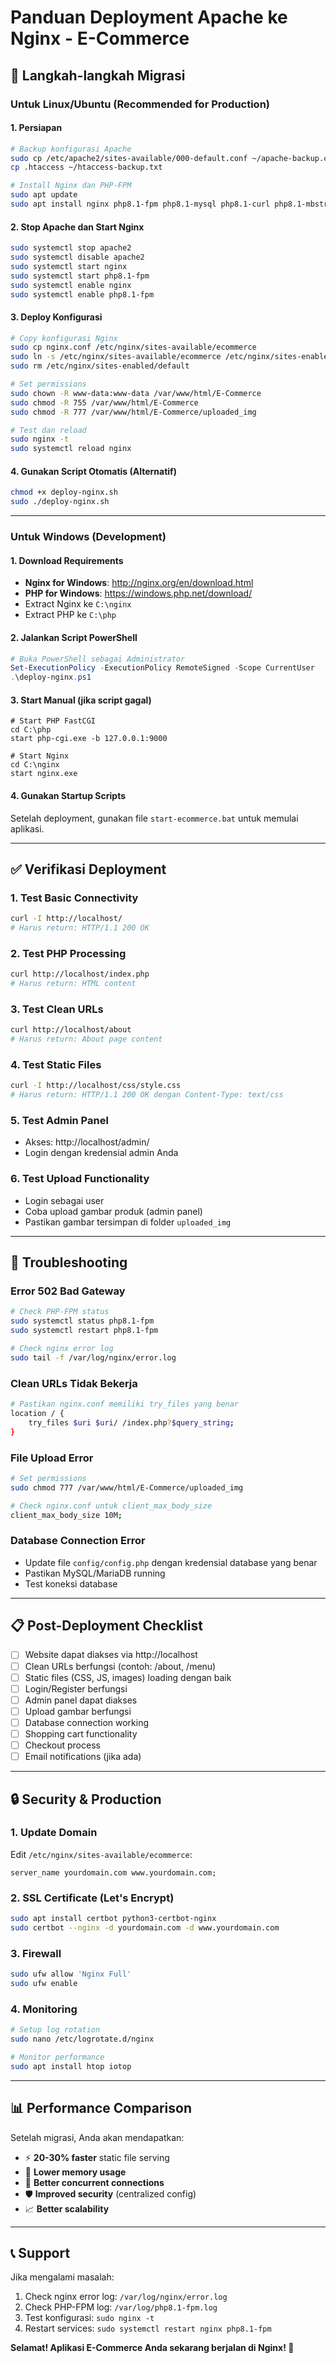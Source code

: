# Panduan Deployment Apache ke Nginx - E-Commerce

## 🚀 Langkah-langkah Migrasi

### Untuk Linux/Ubuntu (Recommended for Production)

#### 1. Persiapan

```bash
# Backup konfigurasi Apache
sudo cp /etc/apache2/sites-available/000-default.conf ~/apache-backup.conf
cp .htaccess ~/htaccess-backup.txt

# Install Nginx dan PHP-FPM
sudo apt update
sudo apt install nginx php8.1-fpm php8.1-mysql php8.1-curl php8.1-mbstring php8.1-xml php8.1-gd
```

#### 2. Stop Apache dan Start Nginx

```bash
sudo systemctl stop apache2
sudo systemctl disable apache2
sudo systemctl start nginx
sudo systemctl start php8.1-fpm
sudo systemctl enable nginx
sudo systemctl enable php8.1-fpm
```

#### 3. Deploy Konfigurasi

```bash
# Copy konfigurasi Nginx
sudo cp nginx.conf /etc/nginx/sites-available/ecommerce
sudo ln -s /etc/nginx/sites-available/ecommerce /etc/nginx/sites-enabled/
sudo rm /etc/nginx/sites-enabled/default

# Set permissions
sudo chown -R www-data:www-data /var/www/html/E-Commerce
sudo chmod -R 755 /var/www/html/E-Commerce
sudo chmod -R 777 /var/www/html/E-Commerce/uploaded_img

# Test dan reload
sudo nginx -t
sudo systemctl reload nginx
```

#### 4. Gunakan Script Otomatis (Alternatif)

```bash
chmod +x deploy-nginx.sh
sudo ./deploy-nginx.sh
```

---

### Untuk Windows (Development)

#### 1. Download Requirements

- **Nginx for Windows**: http://nginx.org/en/download.html
- **PHP for Windows**: https://windows.php.net/download/
- Extract Nginx ke `C:\nginx`
- Extract PHP ke `C:\php`

#### 2. Jalankan Script PowerShell

```powershell
# Buka PowerShell sebagai Administrator
Set-ExecutionPolicy -ExecutionPolicy RemoteSigned -Scope CurrentUser
.\deploy-nginx.ps1
```

#### 3. Start Manual (jika script gagal)

```batch
# Start PHP FastCGI
cd C:\php
start php-cgi.exe -b 127.0.0.1:9000

# Start Nginx
cd C:\nginx
start nginx.exe
```

#### 4. Gunakan Startup Scripts

Setelah deployment, gunakan file `start-ecommerce.bat` untuk memulai aplikasi.

---

## ✅ Verifikasi Deployment

### 1. Test Basic Connectivity

```bash
curl -I http://localhost/
# Harus return: HTTP/1.1 200 OK
```

### 2. Test PHP Processing

```bash
curl http://localhost/index.php
# Harus return: HTML content
```

### 3. Test Clean URLs

```bash
curl http://localhost/about
# Harus return: About page content
```

### 4. Test Static Files

```bash
curl -I http://localhost/css/style.css
# Harus return: HTTP/1.1 200 OK dengan Content-Type: text/css
```

### 5. Test Admin Panel

- Akses: http://localhost/admin/
- Login dengan kredensial admin Anda

### 6. Test Upload Functionality

- Login sebagai user
- Coba upload gambar produk (admin panel)
- Pastikan gambar tersimpan di folder `uploaded_img`

---

## 🔧 Troubleshooting

### Error 502 Bad Gateway

```bash
# Check PHP-FPM status
sudo systemctl status php8.1-fpm
sudo systemctl restart php8.1-fpm

# Check nginx error log
sudo tail -f /var/log/nginx/error.log
```

### Clean URLs Tidak Bekerja

```bash
# Pastikan nginx.conf memiliki try_files yang benar
location / {
    try_files $uri $uri/ /index.php?$query_string;
}
```

### File Upload Error

```bash
# Set permissions
sudo chmod 777 /var/www/html/E-Commerce/uploaded_img

# Check nginx.conf untuk client_max_body_size
client_max_body_size 10M;
```

### Database Connection Error

- Update file `config/config.php` dengan kredensial database yang benar
- Pastikan MySQL/MariaDB running
- Test koneksi database

---

## 📋 Post-Deployment Checklist

- [ ] Website dapat diakses via http://localhost
- [ ] Clean URLs berfungsi (contoh: /about, /menu)
- [ ] Static files (CSS, JS, images) loading dengan baik
- [ ] Login/Register berfungsi
- [ ] Admin panel dapat diakses
- [ ] Upload gambar berfungsi
- [ ] Database connection working
- [ ] Shopping cart functionality
- [ ] Checkout process
- [ ] Email notifications (jika ada)

---

## 🔒 Security & Production

### 1. Update Domain

Edit `/etc/nginx/sites-available/ecommerce`:

```nginx
server_name yourdomain.com www.yourdomain.com;
```

### 2. SSL Certificate (Let's Encrypt)

```bash
sudo apt install certbot python3-certbot-nginx
sudo certbot --nginx -d yourdomain.com -d www.yourdomain.com
```

### 3. Firewall

```bash
sudo ufw allow 'Nginx Full'
sudo ufw enable
```

### 4. Monitoring

```bash
# Setup log rotation
sudo nano /etc/logrotate.d/nginx

# Monitor performance
sudo apt install htop iotop
```

---

## 📊 Performance Comparison

Setelah migrasi, Anda akan mendapatkan:

- ⚡ **20-30% faster** static file serving
- 💾 **Lower memory usage**
- 🔗 **Better concurrent connections**
- 🛡️ **Improved security** (centralized config)
- 📈 **Better scalability**

---

## 📞 Support

Jika mengalami masalah:

1. Check nginx error log: `/var/log/nginx/error.log`
2. Check PHP-FPM log: `/var/log/php8.1-fpm.log`
3. Test konfigurasi: `sudo nginx -t`
4. Restart services: `sudo systemctl restart nginx php8.1-fpm`

**Selamat! Aplikasi E-Commerce Anda sekarang berjalan di Nginx! 🎉**
